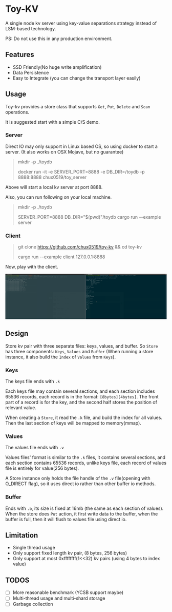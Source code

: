 # Toy-KV

A single node kv server using key-value separations strategy instead of LSM-based technology.

PS: Do not use this in any production environment.

## Features

- SSD Friendly(No huge write amplification)
- Data Persistence
- Easy to Integrate (you can change the transport layer easily)

## Usage

Toy-kv provides a store class that supports `Get`, `Put`, `Delete` and `Scan` operations.

It is suggested start with a simple C/S demo.

### Server

Direct IO may only support in Linux based OS, so using docker to start a server. (It also works on OSX Mojave, but no guarantee)

> mkdir -p ./toydb
> 
> docker run -it -e SERVER_PORT=8888 -e DB_DIR=/toydb -p 8888:8888 chux0519/toy_server

Above will start a local kv server at port 8888.

Also, you can run following on your local machine.

> mkdir -p ./toydb
>
> SERVER_PORT=8888 DB_DIR="$(pwd)"/toydb cargo run --example server

### Client

> git clone https://github.com/chux0519/toy-kv && cd toy-kv
>
> cargo run --example client 127.0.0.1:8888

Now, play with the client.

![demo](imgs/demo.png)

## Design

Store kv pair with three separate files: keys, values, and buffer.
So `Store` has three components: `Keys`, `Values` and `Buffer` (When running a store instance, it also build the `Index` of `Values` from `Keys`).

### Keys

The keys file ends with `.k`

Each keys file may contain several sections, and each section includes 65536 records, each record is in the format: `[8bytes][4bytes]`. The front part of a record is for the key, and the second half stores the position of relevant value.

When creating a `Store`, it read the `.k` file, and build the index for all values. Then the last section of keys will be mapped to memory(mmap).

### Values

The values file ends with `.v`

Values files' format is similar to the `.k` files, it contains several sections, and each section contains 65536 records, unlike keys file, each record of values file is entirely for value(256 bytes).

A Store instance only holds the file handle of the `.v` file(opening with O_DIRECT flag), so it uses direct io rather than other buffer io methods.

### Buffer

Ends with `.b`, its size is fixed at 16mb (the same as each section of values).
When the store does `Put` action, it first write data to the buffer, when the buffer is full, then it will flush to values ​​file using direct io.

## Limitation

- Single thread usage
- Only support  fixed length kv pair, (8 bytes, 256 bytes)
- Only support at most 0xffffffff(1<<32) kv pairs (using 4 bytes to index value)

## TODOS

- [ ] More reasonable benchmark (YCSB support maybe)
- [ ] Multi-thread usage and multi-shard storage
- [ ] Garbage collection